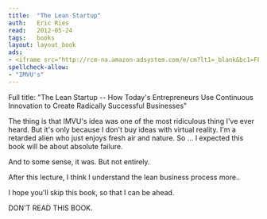 ```yaml
---
title:	"The Lean Startup"
auth:	Eric Ries
read:	2012-05-24
tags:	books
layout: layout_book
ads:
- <iframe src="http://rcm-na.amazon-adsystem.com/e/cm?lt1=_blank&bc1=FFFFFF&IS2=1&npa=1&bg1=FFFFFF&fc1=000000&lc1=FF0000&t=wkoszek-20&o=1&p=8&l=as4&m=amazon&f=ifr&ref=ss_til&asins=0307887898" style="width:120px;height:240px;" scrolling="no" marginwidth="0" marginheight="0" frameborder="0"></iframe>
spellcheck-allow:
- "IMVU's"
---
```

Full title: "The Lean Startup -- How Today's Entrepreneurs Use Continuous
Innovation to Create Radically Successful Businesses"

The thing is that IMVU's idea was one of the most ridiculous thing I've ever
heard. But it's only because I don't buy ideas with virtual reality. I'm a
retarded alien who just enjoys fresh air and nature. So ... I expected this
book will be about absolute failure.

And to some sense, it was. But not entirely.

After this lecture, I think I understand the lean business process more..

I hope you'll skip this book, so that I can be ahead.

DON'T READ THIS BOOK.
